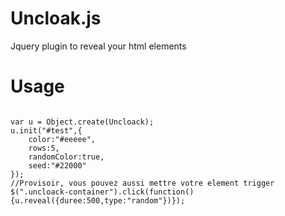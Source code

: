 Uncloak.js
==========

Jquery plugin to reveal your html elements

Usage
========
<pre><code>
var u = Object.create(Uncloack);
u.init("#test",{
	color:"#eeeee",
	rows:5,
	randomColor:true,
	seed:"#22000"
});
//Provisoir, vous pouvez aussi mettre votre element trigger
$(".uncloack-container").click(function(){u.reveal({duree:500,type:"random"})});
</code></pre>

